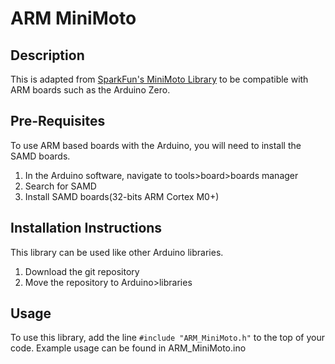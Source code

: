 # ARM MiniMoto
## Description
This is adapted from [SparkFun's MiniMoto Library](https://github.com/sparkfun/MiniMoto) to be compatible with ARM boards such as the Arduino Zero.
## Pre-Requisites
To use ARM based boards with the Arduino, you will need to install the SAMD boards.
1. In the Arduino software, navigate to tools>board>boards manager
2. Search for SAMD
3. Install SAMD boards(32-bits ARM Cortex M0+)

## Installation Instructions
This library can be used like other Arduino libraries.
1. Download the git repository
2. Move the repository to Arduino>libraries

## Usage
To use this library, add the line `#include "ARM_MiniMoto.h"` to the top of your code.
Example usage can be found in ARM_MiniMoto.ino
